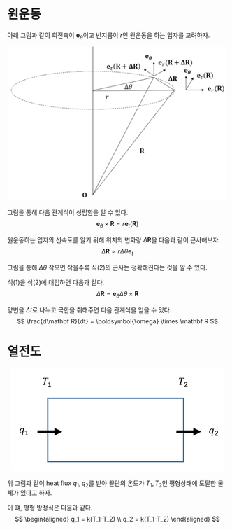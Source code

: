 # 원운동
아래 그림과 같이 회전축이 $\mathbf e_\theta$이고 반지름이 $r$인 원운동을 하는 입자를 고려하자.

<p align = "center">
<img src = "./image/원운동1.png" width = 500>
</p>

그림을 통해 다음 관계식이 성립함을 알 수 있다.
$$ \begin{equation} \mathbf e_\theta \times \mathbf R = r \mathbf e_t(\mathbf R) \end{equation}  $$

원운동하는 입자의 선속도를 알기 위해 위치의 변화량 $\Delta \mathbf R$을 다음과 같이 근사해보자.
$$ \begin{equation} \Delta \mathbf R \approx r \Delta \theta \mathbf e_t \end{equation}  $$

그림을 통해 $\Delta \theta$ 작으면 작을수록 식(2)의 근사는 정확해진다는 것을 알 수 있다.

식(1)을 식(2)에 대입하면 다음과 같다.
$$ \Delta \mathbf R = \mathbf e_\theta \Delta \theta \times \mathbf R $$

양변을 $\Delta t$로 나누고 극한을 취해주면 다음 관계식을 얻을 수 있다.
$$ \frac{d\mathbf R}{dt} = \boldsymbol{\omega} \times \mathbf R  $$

# 열전도
<p align = "center">
<img src = "./image/열전도.png">
</p>

위 그림과 같이 heat  flux $q_1,q_2$를 받아 끝단의 온도가 $T_1,T_2$인 평형상태에 도달한 물체가 있다고 하자.

이 떄, 평형 방정식은 다음과 같다.
$$ \begin{aligned} q_1 = k(T_1-T_2) \\ q_2 = k(T_1-T_2) \end{aligned} $$